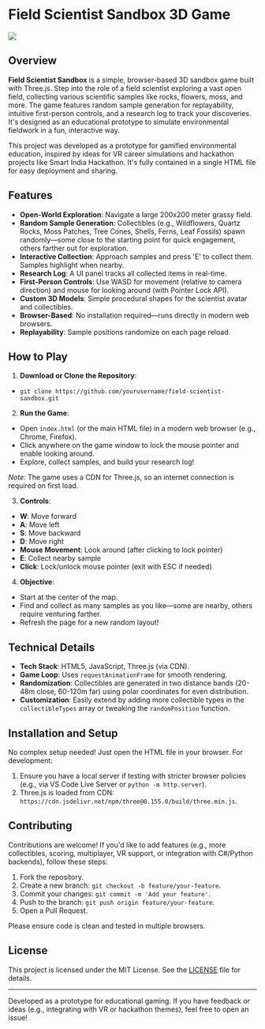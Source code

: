 # Field Scientist Sandbox 3D Game

<img src="https://res.cloudinary.com/dccrbxfro/image/upload/v1758350519/Screenshot_20-9-2025_121111__hhikts.jpg" height=auto width=auto>

## Overview

**Field Scientist Sandbox** is a simple, browser-based 3D sandbox game built with Three.js. Step into the role of a field scientist exploring a vast open field, collecting various scientific samples like rocks, flowers, moss, and more. The game features random sample generation for replayability, intuitive first-person controls, and a research log to track your discoveries. It's designed as an educational prototype to simulate environmental fieldwork in a fun, interactive way.

This project was developed as a prototype for gamified environmental education, inspired by ideas for VR career simulations and hackathon projects like Smart India Hackathon. It's fully contained in a single HTML file for easy deployment and sharing.

## Features

- **Open-World Exploration**: Navigate a large 200x200 meter grassy field.
- **Random Sample Generation**: Collectibles (e.g., Wildflowers, Quartz Rocks, Moss Patches, Tree Cones, Shells, Ferns, Leaf Fossils) spawn randomly—some close to the starting point for quick engagement, others farther out for exploration.
- **Interactive Collection**: Approach samples and press 'E' to collect them. Samples highlight when nearby.
- **Research Log**: A UI panel tracks all collected items in real-time.
- **First-Person Controls**: Use WASD for movement (relative to camera direction) and mouse for looking around (with Pointer Lock API).
- **Custom 3D Models**: Simple procedural shapes for the scientist avatar and collectibles.
- **Browser-Based**: No installation required—runs directly in modern web browsers.
- **Replayability**: Sample positions randomize on each page reload.

## How to Play

1. **Download or Clone the Repository**:
* `git clone https://github.com/yourusername/field-scientist-sandbox.git`

2. **Run the Game**:
- Open `index.html` (or the main HTML file) in a modern web browser (e.g., Chrome, Firefox).
- Click anywhere on the game window to lock the mouse pointer and enable looking around.
- Explore, collect samples, and build your research log!

*Note*: The game uses a CDN for Three.js, so an internet connection is required on first load.

3. **Controls**:
- **W**: Move forward
- **A**: Move left
- **S**: Move backward
- **D**: Move right
- **Mouse Movement**: Look around (after clicking to lock pointer)
- **E**: Collect nearby sample
- **Click**: Lock/unlock mouse pointer (exit with ESC if needed)

4. **Objective**:
- Start at the center of the map.
- Find and collect as many samples as you like—some are nearby, others require venturing farther.
- Refresh the page for a new random layout!

## Technical Details

- **Tech Stack**: HTML5, JavaScript, Three.js (via CDN).
- **Game Loop**: Uses `requestAnimationFrame` for smooth rendering.
- **Randomization**: Collectibles are generated in two distance bands (20-48m close, 60-120m far) using polar coordinates for even distribution.
- **Customization**: Easily extend by adding more collectible types in the `collectibleTypes` array or tweaking the `randomPosition` function.

## Installation and Setup

No complex setup needed! Just open the HTML file in your browser. For development:

1. Ensure you have a local server if testing with stricter browser policies (e.g., via VS Code Live Server or `python -m http.server`).
2. Three.js is loaded from CDN: `https://cdn.jsdelivr.net/npm/three@0.155.0/build/three.min.js`.

## Contributing

Contributions are welcome! If you'd like to add features (e.g., more collectibles, scoring, multiplayer, VR support, or integration with C#/Python backends), follow these steps:

1. Fork the repository.
2. Create a new branch: `git checkout -b feature/your-feature`.
3. Commit your changes: `git commit -m 'Add your feature'`.
4. Push to the branch: `git push origin feature/your-feature`.
5. Open a Pull Request.

Please ensure code is clean and tested in multiple browsers.

## License

This project is licensed under the MIT License. See the [LICENSE](LICENSE) file for details.

---

Developed as a prototype for educational gaming. If you have feedback or ideas (e.g., integrating with VR or hackathon themes), feel free to open an issue!
